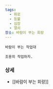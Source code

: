 ```yaml
---
tags:
  - 화로
  - 등불
  - 심장
  - 열쇠
장소: 바람이 부는 회랑
---
```



```
바람이 부는 작업대

조용히 작업하자.
```





### 상세


* [[바람이 부는 회랑]]